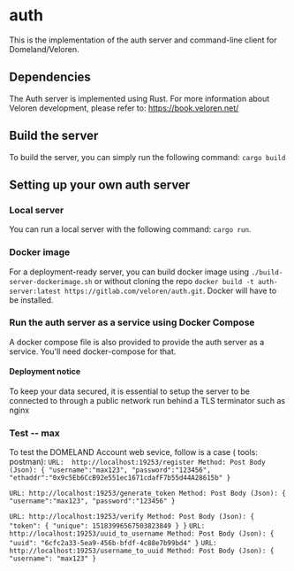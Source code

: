# auth

This is the implementation of the auth server and command-line client for Domeland/Veloren.

## Dependencies

The Auth server is implemented using Rust.
For more information about Veloren development, please refer to: https://book.veloren.net/

## Build the server
To build the server, you can simply run the following command: `cargo build`

## Setting up your own auth server

### Local server
You can run a local server with the following command: `cargo run`.

### Docker image
For a deployment-ready server, you can build docker image using `./build-server-dockerimage.sh` or without cloning the repo `docker build -t auth-server:latest https://gitlab.com/veloren/auth.git`. Docker will have to be installed.

### Run the auth server as a service using Docker Compose
A docker compose file is also provided to provide the auth server as a service. You'll need docker-compose for that.

#### Deployment notice
 To keep your data secured, it is essential to setup the server to be connected to through a public network run behind a TLS terminator such as nginx

### Test   -- max 
 To test the DOMELAND Account web sevice, follow is a case ( tools: postman):
`
 URL:  http://localhost:19253/register
 Method: Post
 Body (Json):
 {
   "username":"max123",
   "password":"123456",
   "ethaddr":"0x9c5Eb6CcB92e551ec1671cdafF7b55d44A28615b"
 } 
 `
 
`
 URL: http://localhost:19253/generate_token
 Method: Post
 Body (Json):
 {
   "username":"max123",
   "password":"123456"
 } 
 `

`
 URL: http://localhost:19253/verify
 Method: Post
 Body (Json):
 {
    "token": {
        "unique": 15183996567503823849
    }
 }
`
`
URL: http://localhost:19253/uuid_to_username
Method: Post
Body (Json):
{
    "uuid": "6cfc2a33-5ea9-456b-bfdf-4c88e7b99bd4"
}
`
`
URL: http://localhost:19253/username_to_uuid
Method: Post
Body (Json):
{
    "username": "max123"
}
`